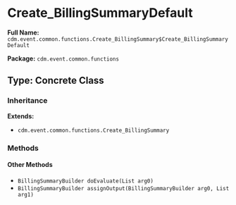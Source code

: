 # Create_BillingSummaryDefault

**Full Name:** `cdm.event.common.functions.Create_BillingSummary$Create_BillingSummaryDefault`

**Package:** `cdm.event.common.functions`

## Type: Concrete Class

### Inheritance

**Extends:**
- `cdm.event.common.functions.Create_BillingSummary`

### Methods

#### Other Methods

- `BillingSummaryBuilder doEvaluate(List arg0)`
- `BillingSummaryBuilder assignOutput(BillingSummaryBuilder arg0, List arg1)`

